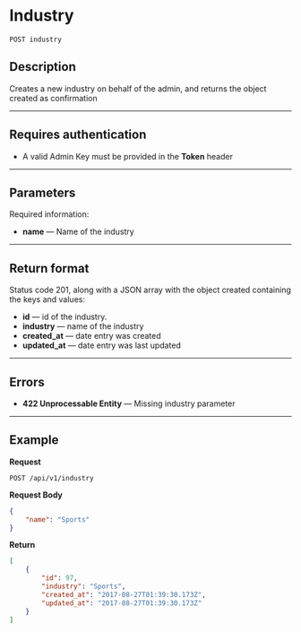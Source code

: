 # Industry

    POST industry

## Description
Creates a new industry on behalf of the admin, and returns the object created as confirmation

***

## Requires authentication
* A valid Admin Key must be provided in the **Token** header

***

## Parameters
Required information:

- **name** — Name of the industry

***

## Return format
Status code 201, along with a JSON array with the object created containing the keys and values:

- **id** — id of the industry.
- **industry** — name of the industry
- **created_at** — date entry was created
- **updated_at** — date entry was last updated

***

## Errors

- **422 Unprocessable Entity** — Missing industry parameter

***

## Example
**Request**

    POST /api/v1/industry

**Request Body**

``` json
{
	"name": "Sports"
}
```

**Return**
``` json
[
    {
        "id": 97,
        "industry": "Sports",
        "created_at": "2017-08-27T01:39:30.173Z",
        "updated_at": "2017-08-27T01:39:30.173Z"
    }
]
```
